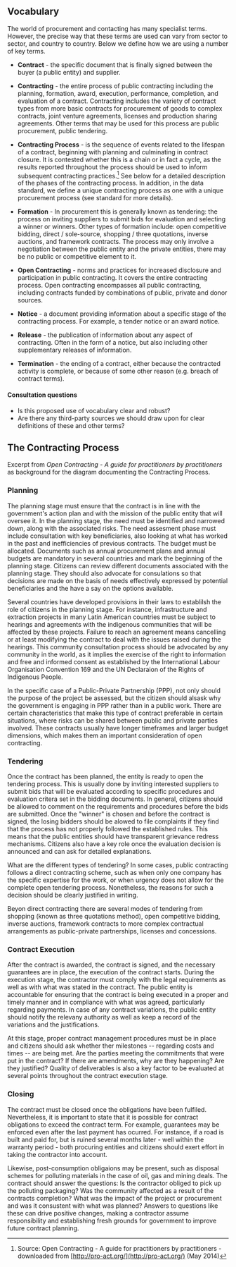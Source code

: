 ## Vocabulary

The world of procurement and contacting has many specialist terms. However, the precise way that these terms are used can vary from sector to sector, and country to country. Below we define how we are using a number of key terms. 

    
-   **Contract** - the specific document that is finally signed between the buyer (a public entity) and supplier.

-   **Contracting** - the entire process of public contracting including the
    planning, formation, award, execution, performance, completion, and
    evaluation of a contract. Contracting includes the variety of contract types from more basic contracts
    for procurement of goods to complex contracts, joint venture agreements, licenses and production sharing agreements. Other terms that may be used for this process are public procurement, public tendering. 

-   **Contracting Process** - is the sequence of events related to the lifespan of 
    a contract, beginning with planning and culminating in contract closure. It is contested whether this is a chain or in fact a cycle, as the results reported throughout the process should be used to inform subsequent contracting practices.[^1] See below for a detailed description of the phases of the contracting process. In addition, in the data standard, we define a unique contracting process as one with a unique procurement process (see standard for more details).

-   **Formation** - In procurement this is generally known as tendering: the process on inviting suppliers to submit bids for evaluation and selecting a winner or winners. Other types of formation include: open competitive bidding, direct / sole-source, shopping / three quotations, inverse auctions, and framework contracts. The process may only involve a negotiation between the public entity and the private entities, there may be no public or competitive element to it.


-   **Open Contracting** - norms and practices for increased disclosure and participation in public contracting. 
    It covers the entire contracting process. Open contracting encompasses all public contracting, including contracts
    funded by combinations of public, private and donor sources.

-   **Notice** - a document providing information about a specific stage of the contracting process. For example, a tender 
    notice or an award notice. 

-   **Release** - the publication of information about any aspect of contracting. Often in the form of a notice, but 
    also including other supplementary releases of information. 

-   **Termination** - the ending of a contract, either because the contracted activity is complete, or because of some other reason (e.g. breach of contract terms).

<div class="panel panel-success">
    <div class="panel-heading">
       <h4 class="panel-title"> <span class="glyphicon glyphicon-question-sign"></span> Consultation questions</h3>
     </div>
     <div class="panel-body">
         <ul>
             <li>Is this proposed use of vocabulary clear and robust?</li>
             <li>Are there any third-party sources we should draw upon for clear definitions of these and other terms?</li>
         </ul>     
     </div>
</div>

## The Contracting Process

Excerpt from *Open Contracting - A guide for practitioners by practitioners* as background for the diagram documenting the Contracting Process. 


### Planning
The planning stage must ensure that the contract is in line with the government's action plan and with the mission of the public entity that will oversee it. In the planning stage, the need must be identified and narrowed down, along with the associated risks. The need assesment phase must include consultation with key beneficiaries, also looking at what has worked in the past and inefficiencies of previous contracts. The budget must be allocated. Documents such as annual procurement plans and annual budgets are mandatory in several countries and mark the beginning of the planning stage. Citizens can review different documents associated with the planning stage. They should also advocate for consulations so that decisions are made on the basis of needs effectively expressed by potential beneficiaries and the have a say on the options available.

Several countries have developed provisions in their laws to establilsh the role of citizens in the planning stage. For instance, infrastructure and extraction projects in many Latin American countries must be subject to hearings and agreements with the indigenous communities that will be affected by these projects. Failure to reach an agreement means cancelling or at least modifying the contract to deal with the issues raised during the hearings. This community consultation process should be advocated by any community in the world, as it implies the exercise of the right to information and free and informed consent as established by the International Labour Organisation Convention 169 and the UN Declaraion of the Rights of Indigenous People. 

In the specific case of a Public-Private Partnership (PPP), not only should the purpose of the project be assessed, but the citizen should alsask why the government is engaging in PPP rather than in a public work. There are certain characteristics that make this type of contract preferable in certain situations, where risks can be shared between public and private parties involved. These contracts usually have longer timeframes and larger budget dimensions, which makes them an important consideration of open contracting.

### Tendering
Once the contract has been planned, the entity is ready to open the tendering process. This is usually done by inviting interested suppliers to submit bids that will be evaluated according to specific procedures and evaluation critera set in the bidding documents. In general, citizens should be allowed to comment on the requirements and procedures before the bids are submitted. Once the "winner" is chosen and before the contract is signed, the losing bidders should be alowed to file complaints if they find that the process has not properly followed the established rules. This means that the public entities should have transparent grievance redress mechanisms. Citizens also have a key role once the evaluation decision is announced and can ask for detailed explanations.

What are the different types of tendering? In some cases, public contracting follows a direct contracting scheme, such as when only one company has the specific expertise for the work, or when urgency does not allow for the complete open tendering process. Nonetheless, the reasons for such a decision should be clearly justified in writing.

Beyon direct contracting there are several modes of tendering from shopping (known as three quotations method), open competitive bidding, inverse auctions, framework contracts to more complex contractual arrangements as public-private partnerships, licenses and concessions.

### Contract Execution
After the contract is awarded, the contract is signed, and the necessary guarantees are in place, the execution of the contract starts. During the execution stage, the contractor must comply with the legal requirements as well as with what was stated in the contract. The public entity is accountable for ensuring that the contract is being executed in a proper and timely manner and in compliance with what was agreed, particularly regarding payments. In case of any contract variations, the public entity should notify the relevany authority as well as keep a record of the variations and the justifications.

At this stage, proper contract management procedures must be in place and citizens should ask whether ther milestones -- regarding costs and times -- are being met. Are the parties meeting the commitments that were put in the contract? If there are amendments, why are they happening? Are they justified? Quality of deliverables is also a key factor to be evaluated at several points throughout the contract execution stage.

### Closing
The contract must be closed once the obligations have been fulfiled. Nevertheless, it is important to state that it is possible for contract obligations to exceed the contract term. For example, guarantees may be enforced even after the last payment has ocurred. For instance, if a road is built and paid for, but is ruined several months later - well within the warranty period - both procuring entities and citizens should exert effort in taking the contractor into account. 

Likewise, post-consumption obligaions may be present, such as disposal schemes for polluting materials in the case of oil, gas and mining deals. The contract should answer the questions: Is the contractor obliged to pick up the polluting packaging? Was the community affected as a result of the contracts completion? What was the impact of the project or procurement and was it consustent with what was planned? Answers to questions like these can drive positive changes, making a contractor assume responsibility and establishing fresh grounds for government to improve future contract planning.

[^1]: Source: Open Contracting - A guide for practitioners by practitioners - downloaded from [http://pro-act.org/](http://pro-act.org/) (May 2014)
